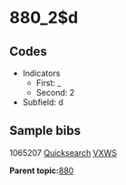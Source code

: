 # 880\_2$d

## Codes

-   Indicators
    -   First: \_
    -   Second: 2
-   Subfield: d

## Sample bibs

1065207 [Quicksearch](https://search.library.yale.edu/catalog/1065207) [VXWS](http://prodorbis.library.yale.edu:7014/vxws/GetHoldingsService?bibId=1065207)

**Parent topic:**[880](../../tags/880/880.md)

